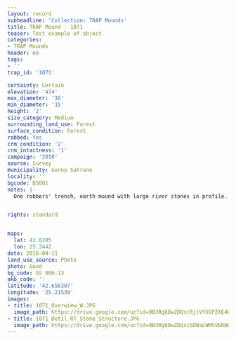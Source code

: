 ```yaml
---
layout: record
subheadline: 'Collection: TRAP Mounds'
title: TRAP Mound - 1071
teaser: Test example of object
categories:
- TRAP Mounds
header: no
tags:
- ''
trap_id: '1071'

certainty: Certain
elevation: '474'
max_diameter: '16'
min_diameter: '15'
height: '2'
size_category: Medium
surrounding_land_use: Forest
surface_condition: Forest
robbed: Yes
crm_condition: '2'
crm_intactness: '1'
campaign: '2010'
source: Survey
municipality: Gorno Sahrane
locality: ''
bgcode: DS001
notes: |-
  One robbers' trench, earth mound with large river stones in profile.


rights: standard


maps:
  lat: 42.6285
  lon: 25.2442
date: 2018-04-11
land_use_source: Photo
photo: Good
bg_code: GS 006-13
akb_code: ''
latitude: '42.656307'
longitude: '25.21539'
images:
- title: 1071_Overwiew_W.JPG
  image_path: https://drive.google.com/uc?id=0B3Rg88wZDQscRjlVYUlPZXE4Um8
- title: 1071_Detil_RT_Stone_Structure.JPG
  image_path: https://drive.google.com/uc?id=0B3Rg88wZDQscSDBaLWM5VERHQlU
---
```

